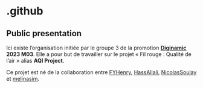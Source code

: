 # .github

## Public presentation

Ici existe l’organisation initiée par le groupe 3 de la promotion
**[Diginamic](https://www.diginamic.fr/) 2023 M03**.
Elle a pour but de travailler sur le projet « Fil rouge : Qualité de l’air »
alias **AQI Project**.

Ce projet est né de la collaboration entre
[FYHenry](https://github.com/FYHenry),
[HassAllali](https://github.com/HassAllali),
[NicolasSoulay](https://github.com/NicolasSoulay) et
[melinasim](https://github.com/melinasim).


